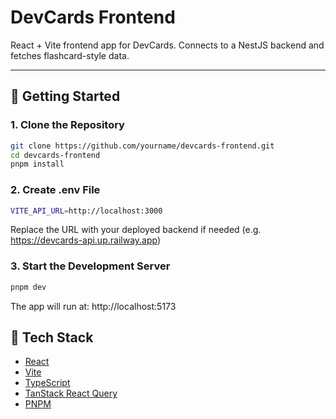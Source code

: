 # DevCards Frontend

React + Vite frontend app for DevCards. Connects to a NestJS backend and fetches flashcard-style data.

---

## 🚀 Getting Started

### 1. Clone the Repository

```bash
git clone https://github.com/yourname/devcards-frontend.git
cd devcards-frontend
pnpm install
```

### 2. Create .env File

```bash
VITE_API_URL=http://localhost:3000
```

Replace the URL with your deployed backend if needed (e.g. https://devcards-api.up.railway.app)

### 3. Start the Development Server

```bash
pnpm dev
```

The app will run at: http://localhost:5173

## 🧰 Tech Stack

- [React](https://react.dev/)
- [Vite](https://vitejs.dev/)
- [TypeScript](https://www.typescriptlang.org/)
- [TanStack React Query](https://tanstack.com/query/latest)
- [PNPM](https://pnpm.io/)
